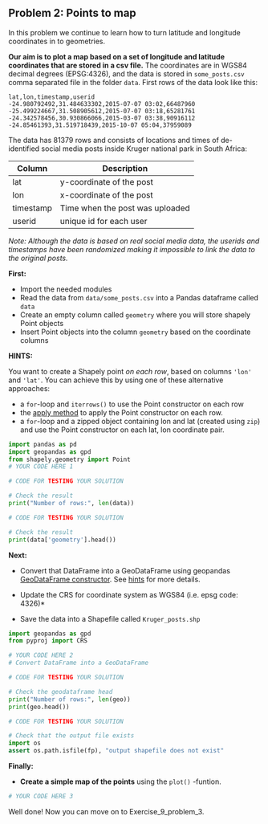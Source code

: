 ## Problem 2: Points to map
 
In this problem we continue to learn how to turn latitude and longitude coordinates in to geometries.

**Our aim is to plot a map based on a set of longitude and latitude coordinates that are stored in a csv file.** 
The coordinates are in WGS84 decimal degrees (EPSG:4326), and the data is stored in `some_posts.csv` comma separated file in the folder `data`. First rows of the data look like this:
 
```
lat,lon,timestamp,userid     
-24.980792492,31.484633302,2015-07-07 03:02,66487960
-25.499224667,31.508905612,2015-07-07 03:18,65281761
-24.342578456,30.930866066,2015-03-07 03:38,90916112
-24.85461393,31.519718439,2015-10-07 05:04,37959089
```

The data has 81379 rows and consists of locations and times of de-identified social media posts inside Kruger national park in South Africa:

| Column | Description |
|--------|-------------|
| lat | y-coordinate of the post |
| lon | x-coordinate of the post |
| timestamp | Time when the post was uploaded |
| userid | unique id for each user|

*Note: Although the data is based on real social media data, the userids and timestamps have been randomized making it impossible to link the data to the original posts.*

**First:**

- Import the needed modules
- Read the data from `data/some_posts.csv` into a Pandas dataframe called `data`
- Create an empty column called `geometry` where you will store shapely Point objects
- Insert Point objects into the column `geometry` based on the coordinate columns 

**HINTS:**

You want to create a Shapely point *on each row*, based on columns `'lon'` and `'lat'`. You can achieve this by using one of these alternative approaches:

- a `for`-loop and `iterrows()` to use the Point constructor on each row
- the [apply method](https://pandas.pydata.org/pandas-docs/stable/reference/api/pandas.DataFrame.apply.html) to apply the  Point constructor on each row. 
- a `for`-loop and a zipped object containing lon and lat (created using `zip`) and use the Point constructor on each lat, lon coordinate pair.


```python
import pandas as pd
import geopandas as gpd
from shapely.geometry import Point
# YOUR CODE HERE 1
```


```python
# CODE FOR TESTING YOUR SOLUTION

# Check the result
print("Number of rows:", len(data))
```

```python
# CODE FOR TESTING YOUR SOLUTION

# Check the result
print(data['geometry'].head())
```

**Next:**
- Convert that DataFrame into a GeoDataFrame using geopandas [GeoDataFrame constructor](https://geopandas.org/reference/geopandas.GeoDataFrame.html). See [hints](https://autogis-site.readthedocs.io/en/latest/lessons/L2/exercise-2.html#hints) for more details. 

- Update the CRS for coordinate system as WGS84 (i.e. epsg code: 4326)*

- Save the data into a Shapefile called `Kruger_posts.shp`

```python
import geopandas as gpd
from pyproj import CRS

# YOUR CODE HERE 2
# Convert DataFrame into a GeoDataFrame
```


```python
# CODE FOR TESTING YOUR SOLUTION

# Check the geodataframe head
print("Number of rows:", len(geo))
print(geo.head())
```


```python
# CODE FOR TESTING YOUR SOLUTION

# Check that the output file exists
import os
assert os.path.isfile(fp), "output shapefile does not exist"
```

**Finally:** 
- **Create a simple map of the points** using the `plot()` -funtion. 


```python
# YOUR CODE HERE 3
```



Well done! Now you can move on to Exercise_9_problem_3.

